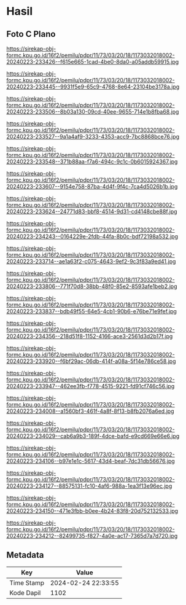 # Hasil

## Foto C Plano

https://sirekap-obj-formc.kpu.go.id/16f2/pemilu/pdpr/11/73/03/20/18/1173032018002-20240223-233426--f615e665-1cad-4be0-8da0-a05addb59915.jpg

https://sirekap-obj-formc.kpu.go.id/16f2/pemilu/pdpr/11/73/03/20/18/1173032018002-20240223-233445--9931f5e9-65c9-4768-8e64-23104be3178a.jpg

https://sirekap-obj-formc.kpu.go.id/16f2/pemilu/pdpr/11/73/03/20/18/1173032018002-20240223-233506--8b03a130-09cd-40ee-9655-714e1b8fba68.jpg

https://sirekap-obj-formc.kpu.go.id/16f2/pemilu/pdpr/11/73/03/20/18/1173032018002-20240223-233527--9a1a4af9-3233-4353-acc9-7bc8868bce76.jpg

https://sirekap-obj-formc.kpu.go.id/16f2/pemilu/pdpr/11/73/03/20/18/1173032018002-20240223-233548--371b88aa-f7a6-494c-9c1c-0b6015924367.jpg

https://sirekap-obj-formc.kpu.go.id/16f2/pemilu/pdpr/11/73/03/20/18/1173032018002-20240223-233607--9154e758-87ba-4d4f-9f4c-7ca4d5026b1b.jpg

https://sirekap-obj-formc.kpu.go.id/16f2/pemilu/pdpr/11/73/03/20/18/1173032018002-20240223-233624--24771d83-bbf8-4514-9d31-cd4148cbe88f.jpg

https://sirekap-obj-formc.kpu.go.id/16f2/pemilu/pdpr/11/73/03/20/18/1173032018002-20240223-234243--0164229e-2fdb-44fa-8b0c-bdf72198a532.jpg

https://sirekap-obj-formc.kpu.go.id/16f2/pemilu/pdpr/11/73/03/20/18/1173032018002-20240223-233714--ae1a63f2-c075-4643-9ef2-9c3f83a9ed41.jpg

https://sirekap-obj-formc.kpu.go.id/16f2/pemilu/pdpr/11/73/03/20/18/1173032018002-20240223-233806--771f70d8-38bb-48f0-85e2-8593afe1beb2.jpg

https://sirekap-obj-formc.kpu.go.id/16f2/pemilu/pdpr/11/73/03/20/18/1173032018002-20240223-233837--bdb49f55-64e5-4cb1-90b6-e76be71e9fef.jpg

https://sirekap-obj-formc.kpu.go.id/16f2/pemilu/pdpr/11/73/03/20/18/1173032018002-20240223-234356--218d51f8-1152-4166-ace3-2561d3d2b17f.jpg

https://sirekap-obj-formc.kpu.go.id/16f2/pemilu/pdpr/11/73/03/20/18/1173032018002-20240223-233920--f6bf29ac-06db-414f-a08a-5f14e786ce58.jpg

https://sirekap-obj-formc.kpu.go.id/16f2/pemilu/pdpr/11/73/03/20/18/1173032018002-20240223-233947--462ee3fb-f778-4515-9221-fd91cf746c56.jpg

https://sirekap-obj-formc.kpu.go.id/16f2/pemilu/pdpr/11/73/03/20/18/1173032018002-20240223-234008--a1560bf3-461f-4a8f-8f13-b8fb2076a6ed.jpg

https://sirekap-obj-formc.kpu.go.id/16f2/pemilu/pdpr/11/73/03/20/18/1173032018002-20240223-234029--cab6a9b3-189f-4dce-bafd-e9cd669e66e6.jpg

https://sirekap-obj-formc.kpu.go.id/16f2/pemilu/pdpr/11/73/03/20/18/1173032018002-20240223-234106--b97e1e1c-5617-43d4-beaf-7dc31db56676.jpg

https://sirekap-obj-formc.kpu.go.id/16f2/pemilu/pdpr/11/73/03/20/18/1173032018002-20240223-234127--88575131-fc10-4af6-988a-1ea3f13e96ec.jpg

https://sirekap-obj-formc.kpu.go.id/16f2/pemilu/pdpr/11/73/03/20/18/1173032018002-20240223-234150--471e3fbb-b0ee-4b24-83f8-20d752132533.jpg

https://sirekap-obj-formc.kpu.go.id/16f2/pemilu/pdpr/11/73/03/20/18/1173032018002-20240223-234212--82499735-f827-4a0e-ac17-7365d7a7d720.jpg


## Metadata

| Key        | Value               |
| ---------- | ------------------- |
| Time Stamp | 2024-02-24 22:33:55 |
| Kode Dapil | 1102                |



